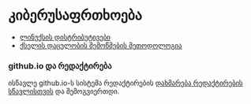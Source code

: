 # კიბერუსაფრთხოება

* [ლინუქსის დისტრიბუტივები](https://zonkey21.github.io/linux/distributions)
* [ქსელის დაცულობის შემოწმების მეთოდოლოგია](https://zonkey21.github.io/misc/pentest_methodology)

### github.io და რედაქტირება

ისწავლე github.io-ს სისტემა რედაქტირების [დახმარება რედაქტირების სწავლისთვის](https://zonkey21.github.io/help) და შემოგვიერთდი.
